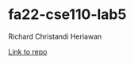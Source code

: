 # fa22-cse110-lab5

Richard Christandi Heriawan 

[Link to repo](https://github.com/user/repo/blob/branch/other_file.md)

